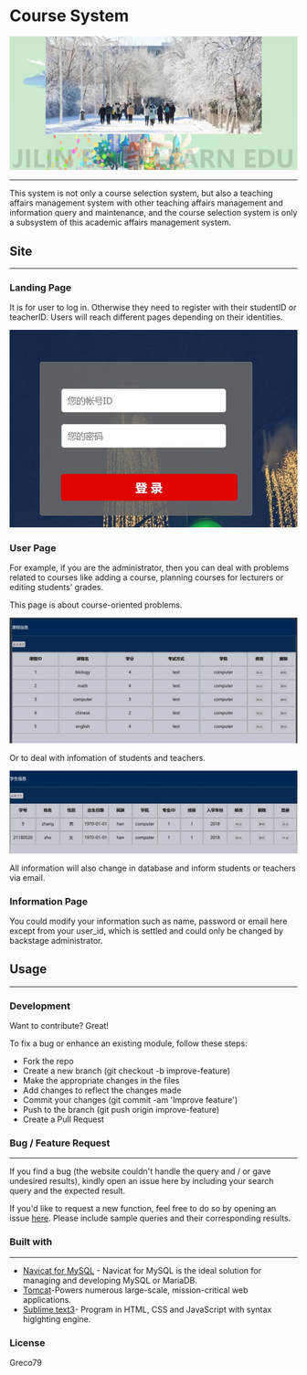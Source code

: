 

# Course System

![avatar](https://github.com/Greco79/course-system/blob/0dab9fa147f8c10dddaa54ffad29ce541cece877/1.jpg)
- - -

This system is not only a course selection system, but also a teaching affairs management system with other teaching affairs management and information query and maintenance, and the course selection system is only a subsystem of this academic affairs management system.

## Site
- - -
### Landing Page

It is for user to log in. Otherwise they need to register with their studentID or teacherID. Users will reach different pages depending on their identities. 

![avatar](https://github.com/Greco79/course-system/blob/0dab9fa147f8c10dddaa54ffad29ce541cece877/2.jpg)

### User Page

For example, if you are the administrator, then you can deal with problems related to courses like adding a course, planning courses for lecturers or editing students' grades.

This page is about course-oriented problems.

![avatar](https://github.com/Greco79/course-system/blob/0dab9fa147f8c10dddaa54ffad29ce541cece877/3.jpg)

Or to deal with infomation of students and teachers.

![avatar](https://github.com/Greco79/course-system/blob/0dab9fa147f8c10dddaa54ffad29ce541cece877/4.jpg)

All information will also change in database and inform students or teachers via email.

### Information Page
You could modify your information such as name, password or email here except from your user_id, which is settled and could only be changed by backstage administrator.

## Usage
- - -
### Development

Want to contribute? Great!

To fix a bug or enhance an existing module, follow these steps:
- Fork the repo
- Create a new branch (git checkout -b improve-feature)
- Make the appropriate changes in the files
- Add changes to reflect the changes made
- Commit your changes (git commit -am 'Improve feature')
- Push to the branch (git push origin improve-feature)
- Create a Pull Request


### Bug / Feature Request
- - -
If you find a bug (the website couldn't handle the query and / or gave undesired results), kindly open an issue here by including your search query and the expected result.

If you'd like to request a new function, feel free to do so by opening an issue [here][1]. Please include sample queries and their corresponding results.

### Built with
- - -
- [Navicat for MySQL][2] - Navicat for MySQL is the ideal solution for managing and developing MySQL or MariaDB.
- [Tomcat][3]-Powers numerous large-scale, mission-critical web applications.
- [Sublime text3][4]- Program in HTML, CSS and JavaScript with syntax higlghting engine.


[1]:https://github.com/Greco79/course-system/issues
[2]:http://www.navicat.com.cn/
[3]:https://tomcat.apache.org/
[4]:http://www.sublimetext.com/

### License
Greco79
